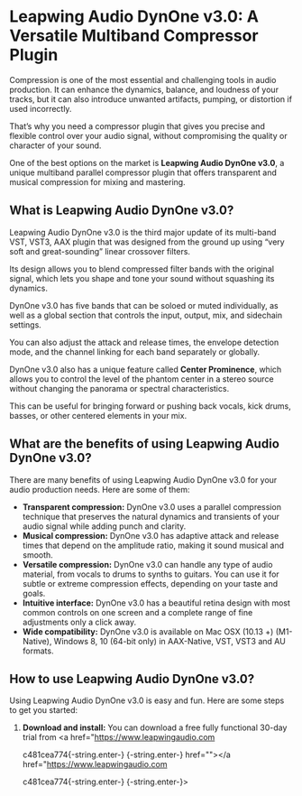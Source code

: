 # Leapwing Audio DynOne v3.0: A Versatile Multiband Compressor Plugin

Compression is one of the most essential and challenging tools in audio production. It can enhance the dynamics, balance, and loudness of your tracks, but it can also introduce unwanted artifacts, pumping, or distortion if used incorrectly.

That’s why you need a compressor plugin that gives you precise and flexible control over your audio signal, without compromising the quality or character of your sound.

One of the best options on the market is **Leapwing Audio DynOne v3.0**, a unique multiband parallel compressor plugin that offers transparent and musical compression for mixing and mastering.

## What is Leapwing Audio DynOne v3.0?

Leapwing Audio DynOne v3.0 is the third major update of its multi-band VST, VST3, AAX plugin that was designed from the ground up using “very soft and great-sounding” linear crossover filters.

Its design allows you to blend compressed filter bands with the original signal, which lets you shape and tone your sound without squashing its dynamics.

DynOne v3.0 has five bands that can be soloed or muted individually, as well as a global section that controls the input, output, mix, and sidechain settings.

You can also adjust the attack and release times, the envelope detection mode, and the channel linking for each band separately or globally.

DynOne v3.0 also has a unique feature called **Center Prominence**, which allows you to control the level of the phantom center in a stereo source without changing the panorama or spectral characteristics.

This can be useful for bringing forward or pushing back vocals, kick drums, basses, or other centered elements in your mix.

## What are the benefits of using Leapwing Audio DynOne v3.0?

There are many benefits of using Leapwing Audio DynOne v3.0 for your audio production needs. Here are some of them:

- **Transparent compression:** DynOne v3.0 uses a parallel compression technique that preserves the natural dynamics and transients of your audio signal while adding punch and clarity.
- **Musical compression:** DynOne v3.0 has adaptive attack and release times that depend on the amplitude ratio, making it sound musical and smooth.
- **Versatile compression:** DynOne v3.0 can handle any type of audio material, from vocals to drums to synths to guitars. You can use it for subtle or extreme compression effects, depending on your taste and goals.
- **Intuitive interface:** DynOne v3.0 has a beautiful retina design with most common controls on one screen and a complete range of fine adjustments only a click away.
- **Wide compatibility:** DynOne v3.0 is available on Mac OSX (10.13 +) (M1-Native), Windows 8, 10 (64-bit only) in AAX-Native, VST, VST3 and AU formats.

## How to use Leapwing Audio DynOne v3.0?

Using Leapwing Audio DynOne v3.0 is easy and fun. Here are some steps to get you started:

1. **Download and install:** You can download a free fully functional 30-day trial from <a href="https://www.leapwingaudio.com</p> c481cea774{-string.enter-}
{-string.enter-} href=""></a href="https://www.leapwingaudio.com</p> c481cea774{-string.enter-}
{-string.enter-}>
